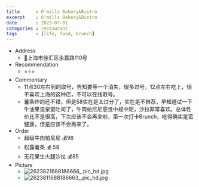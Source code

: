 ```yaml
---
title      : O'mills Bakery&Bistro
excerpt    : O'mills Bakery&Bistro
date       : 2023-07-01
categories : restaurant
tags       : [life, food, brunch]
---
```


- Address
	- 📍上海市徐汇区永嘉路110号
- Recommendation
	- ⭐️⭐️⭐️
- Commentary
	- 11点30左右到的取号，告知要等一个消失，很多过号，12点左右吃上，很不喜欢上海的这种店，不可以在线取号。
	- 薯条炸的还不错，但是58实在是太过分了，实在是不推荐，早知道试一下牛油果温泉蛋吐司了，牛肉帕尼尼感觉中规中矩，沙拉非常喜欢。总体性价比不是很高，下次应该不会再来啦，第一次打卡Brunch，吃得确实是蛮健康，但是应该不会再来了。
- Order
	- 超级牛肉帕尼尼 💰98
	- 松露薯条 💰 58
	- 无花果生火腿沙拉 💰85
- Picture
	- ![2623821688186666_.pic_hd.jpg](../images/2623821688186666_.pic_hd_1688196721977_0.jpg)
	- ![2623811688186663_.pic_hd.jpg](../images/2623811688186663_.pic_hd_1688197436109_0.jpg)
